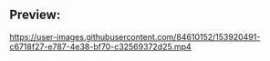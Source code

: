 ## Preview:



https://user-images.githubusercontent.com/84610152/153920491-c6718f27-e787-4e38-bf70-c32569372d25.mp4

